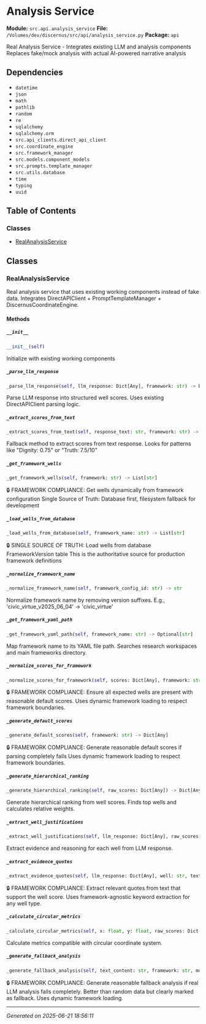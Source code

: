 # Analysis Service

**Module:** `src.api.analysis_service`
**File:** `/Volumes/dev/discernus/src/api/analysis_service.py`
**Package:** `api`

Real Analysis Service - Integrates existing LLM and analysis components
Replaces fake/mock analysis with actual AI-powered narrative analysis

## Dependencies

- `datetime`
- `json`
- `math`
- `pathlib`
- `random`
- `re`
- `sqlalchemy`
- `sqlalchemy.orm`
- `src.api_clients.direct_api_client`
- `src.coordinate_engine`
- `src.framework_manager`
- `src.models.component_models`
- `src.prompts.template_manager`
- `src.utils.database`
- `time`
- `typing`
- `uuid`

## Table of Contents

### Classes
- [RealAnalysisService](#realanalysisservice)

## Classes

### RealAnalysisService

Real analysis service that uses existing working components instead of fake data.
Integrates DirectAPIClient + PromptTemplateManager + DiscernusCoordinateEngine.

#### Methods

##### `__init__`
```python
__init__(self)
```

Initialize with existing working components

##### `_parse_llm_response`
```python
_parse_llm_response(self, llm_response: Dict[Any], framework: str) -> Dict[Any]
```

Parse LLM response into structured well scores.
Uses existing DirectAPIClient parsing logic.

##### `_extract_scores_from_text`
```python
_extract_scores_from_text(self, response_text: str, framework: str) -> Dict[Any]
```

Fallback method to extract scores from text response.
Looks for patterns like "Dignity: 0.75" or "Truth: 7.5/10"

##### `_get_framework_wells`
```python
_get_framework_wells(self, framework: str) -> List[str]
```

🔒 FRAMEWORK COMPLIANCE: Get wells dynamically from framework configuration
Single Source of Truth: Database first, filesystem fallback for development

##### `_load_wells_from_database`
```python
_load_wells_from_database(self, framework_name: str) -> List[str]
```

🔒 SINGLE SOURCE OF TRUTH: Load wells from database FrameworkVersion table
This is the authoritative source for production framework definitions

##### `_normalize_framework_name`
```python
_normalize_framework_name(self, framework_config_id: str) -> str
```

Normalize framework name by removing version suffixes.
E.g., 'civic_virtue_v2025_06_04' -> 'civic_virtue'

##### `_get_framework_yaml_path`
```python
_get_framework_yaml_path(self, framework_name: str) -> Optional[str]
```

Map framework name to its YAML file path.
Searches research workspaces and main frameworks directory.

##### `_normalize_scores_for_framework`
```python
_normalize_scores_for_framework(self, scores: Dict[Any], framework: str) -> Dict[Any]
```

🔒 FRAMEWORK COMPLIANCE: Ensure all expected wells are present with reasonable default scores.
Uses dynamic framework loading to respect framework boundaries.

##### `_generate_default_scores`
```python
_generate_default_scores(self, framework: str) -> Dict[Any]
```

🔒 FRAMEWORK COMPLIANCE: Generate reasonable default scores if parsing completely fails
Uses dynamic framework loading to respect framework boundaries.

##### `_generate_hierarchical_ranking`
```python
_generate_hierarchical_ranking(self, raw_scores: Dict[Any]) -> Dict[Any]
```

Generate hierarchical ranking from well scores.
Finds top wells and calculates relative weights.

##### `_extract_well_justifications`
```python
_extract_well_justifications(self, llm_response: Dict[Any], raw_scores: Dict[Any], text_content: str) -> Dict[Any]
```

Extract evidence and reasoning for each well from LLM response.

##### `_extract_evidence_quotes`
```python
_extract_evidence_quotes(self, llm_response: Dict[Any], well: str, text_content: str) -> List[str]
```

🔒 FRAMEWORK COMPLIANCE: Extract relevant quotes from text that support the well score.
Uses framework-agnostic keyword extraction for any well type.

##### `_calculate_circular_metrics`
```python
_calculate_circular_metrics(self, x: float, y: float, raw_scores: Dict[Any]) -> Dict[Any]
```

Calculate metrics compatible with circular coordinate system.

##### `_generate_fallback_analysis`
```python
_generate_fallback_analysis(self, text_content: str, framework: str, model: str, analysis_id: str, start_time: float) -> Dict[Any]
```

🔒 FRAMEWORK COMPLIANCE: Generate reasonable fallback analysis if real LLM analysis fails completely.
Better than random data but clearly marked as fallback. Uses dynamic framework loading.

---

*Generated on 2025-06-21 18:56:11*